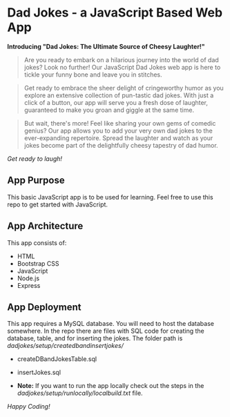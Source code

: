 # Dad Jokes - a JavaScript Based Web App

**Introducing "Dad Jokes: The Ultimate Source of Cheesy Laughter!"**

> Are you ready to embark on a hilarious journey into the world of dad jokes? Look no further! Our JavaScript Dad Jokes web app is here to tickle your funny bone and leave you in stitches.

> Get ready to embrace the sheer delight of cringeworthy humor as you explore an extensive collection of pun-tastic dad jokes. With just a click of a button, our app will serve you a fresh dose of laughter, guaranteed to make you groan and giggle at the same time.

> But wait, there's more! Feel like sharing your own gems of comedic genius? Our app allows you to add your very own dad jokes to the ever-expanding repertoire. Spread the laughter and watch as your jokes become part of the delightfully cheesy tapestry of dad humor.

_Get ready to laugh!_

## App Purpose

This basic JavaScript app is to be used for learning. Feel free to use this repo to get started with JavaScript.

## App Architecture

This app consists of:

- HTML
- Bootstrap CSS
- JavaScript
- Node.js
- Express

## App Deployment

This app requires a MySQL database. You will need to host the database somewhere. In the repo there are files with SQL code for creating the database, table, and for inserting the jokes. The folder path is _dadjokes/setup/createdbandinsertjokes/_

- createDBandJokesTable.sql
- insertJokes.sql

- **Note:** If you want to run the app locally check out the steps in the _dadjokes/setup/runlocally/localbuild.txt_ file.

_Happy Coding!_
